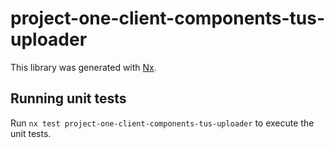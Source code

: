 # project-one-client-components-tus-uploader

This library was generated with [Nx](https://nx.dev).

## Running unit tests

Run `nx test project-one-client-components-tus-uploader` to execute the unit tests.
